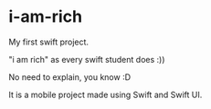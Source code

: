 # i-am-rich

My first swift project.

"i am rich" as every swift student does :))

No need to explain, you know :D

It is a mobile project made using Swift and Swift UI.
